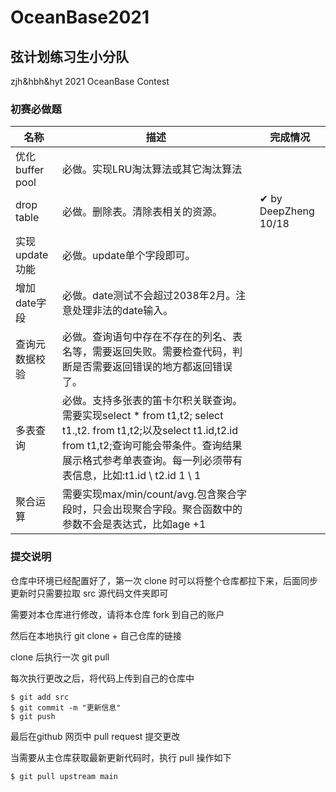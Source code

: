 # OceanBase2021
## 弦计划练习生小分队

zjh&amp;hbh&amp;hyt 2021 OceanBase Contest

### 初赛必做题

|名称 | 描述 | 完成情况|
| ---- | ---- | ---- | 
| 优化 buffer pool|	必做。实现LRU淘汰算法或其它淘汰算法|   |
| drop table  |	必做。删除表。清除表相关的资源。	| ✔ by DeepZheng 10/18|
|实现update功能  |	必做。update单个字段即可。| |
|增加date字段	|必做。date测试不会超过2038年2月。注意处理非法的date输入。|	|
|查询元数据校验|	必做。查询语句中存在不存在的列名、表名等，需要返回失败。需要检查代码，判断是否需要返回错误的地方都返回错误了。| |	
|多表查询	|必做。支持多张表的笛卡尔积关联查询。需要实现select * from t1,t2; select t1.,t2. from t1,t2;以及select t1.id,t2.id from t1,t2;查询可能会带条件。查询结果展示格式参考单表查询。每一列必须带有表信息，比如:t1.id \ t2.id 1 \ 1	| |
|聚合运算|	需要实现max/min/count/avg.包含聚合字段时，只会出现聚合字段。聚合函数中的参数不会是表达式，比如age +1| |


### 提交说明

仓库中环境已经配置好了，第一次 clone 时可以将整个仓库都拉下来，后面同步更新时只需要拉取 src 源代码文件夹即可

需要对本仓库进行修改，请将本仓库 fork 到自己的账户

然后在本地执行 git clone + 自己仓库的链接

clone 后执行一次 git pull

每次执行更改之后，将代码上传到自己的仓库中
```
$ git add src
$ git commit -m "更新信息"
$ git push 
```

最后在github 网页中 pull request 提交更改

当需要从主仓库获取最新更新代码时，执行 pull 操作如下
```
$ git pull upstream main
```